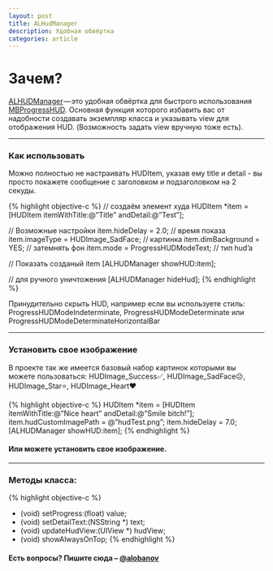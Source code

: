 ```yaml
---
layout: post
title: ALHudManager
description: Удобная обвёртка
categories: article
---
```


# Зачем? 

[ALHUDManager][1] — это удобная обвёртка для быстрого использования [MBProgressHUD][2]. Основная функция которого избавить вас от надобности создавать экземпляр класса и указывать view для отображения HUD. (Возможность задать view вручную тоже есть).

---

### Как использовать

Можно полностью не настраивать <span class="wordcode">HUDItem</span>, указав ему <span class="wordcode">title</span> и <span class="wordcode">detail</span> - вы просто покажете сообщение с заголовком и подзаголовком на 2 секуды.

{% highlight objective-c %}
// создаём элемент худа
HUDItem *item = [HUDItem itemWithTitle:@”Title” andDetail:@”Test”];

// Возможные настройки
item.hideDelay = 2.0; // время показа
item.imageType = HUDImage_SadFace; // картинка
item.dimBackground = YES; // затемнять фон
item.mode = ProgressHUDModeText; // тип hud’a

// Показать созданый item
[ALHUDManager showHUD:item];

// для ручного уничтожения
[ALHUDManager hideHud];
{% endhighlight %}

Принудительно скрыть HUD, например если вы используете стиль: <span class="wordcode">ProgressHUDModeIndeterminate</span>, <span class="wordcode">ProgressHUDModeDeterminate</span> или <span class="wordcode">ProgressHUDModeDeterminateHorizontalBar</span>

---

### Установить свое изображение

В проекте так же имеется базовый набор картинок которыми вы можете пользоваться:
<span class="wordcode">HUDImage_Success</span>✅,
<span class="wordcode">HUDImage_SadFace</span>☹,
<span class="wordcode">HUDImage_Star</span>⭐,
<span class="wordcode">HUDImage_Heart</span>❤️


{% highlight objective-c %}
HUDItem *item = [HUDItem itemWithTitle:@”Nice heart” andDetail:@”Smile bitch!”];
item.hudCustomImagePath = @”hudTest.png”;
item.hideDelay = 7.0;
[ALHUDManager showHUD:item];
{% endhighlight %}

#### Или можете установить свое изображение.

---

### Методы класса:

{% highlight objective-c %}
- (void) setProgress:(float) value;
- (void) setDetailText:(NSString *) text;
- (void) updateHudView:(UIView *) hudView;
- (void) showAlwaysOnTop;
{% endhighlight %}

#### Есть вопросы? Пишите сюда – [@alobanov](https://twitter.com/alobanov)

[1]:	https://github.com/alobanov/ALHUDManager
[2]:	https://github.com/jdg/MBProgressHUD
